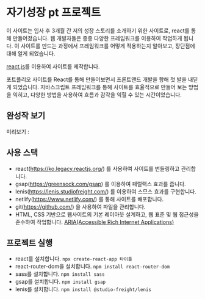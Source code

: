 # 자기성장 pt 프로젝트

이 사이트는 입사 후 3개월 간 저의 성장 스토리를 소개하기 위한 사이트로, react를 통해 만들어졌습니다.
웹 개발자들은 종종 다양한 프레임워크를 이용하여 작업하게 됩니다. 
이 사이트를 만드는 과정에서 프레임워크를 어떻게 적용하는지 알아보고, 장단점에 대해 알게 되었습니다.

[react.js](https://github.com/webstoryboy/port2023-react)를 이용하여 사이트를 제작합니다. 

포트폴리오 사이트를 React를 통해 만들어보면서 프론트앤드 개발을 향해 첫 발을 내딛게 되었습니다.
자바스크립트 프레임워크를 통해 사이트를 효율적으로 만들어 보는 방법을 익히고,
다양한 방법을 사용하여 흐름과 감각을 익힐 수 있는 시간이었습니다.

## 완성작 보기 
미리보기 : 

## 사용 스택
- react(https://ko.legacy.reactjs.org/) 를 사용하여 사이트를 번들링하고 관리합니다.
- gsap(https://greensock.com/gsap) 를 이용하여 패럴랙스 효과를 줍니다.
- lenis(https://lenis.studiofreight.com/) 를 이용하여 스므스 효과를 구현합니다.
- netlify(https://www.netlify.com/) 를 통해 사이트를 배포합니다.
- git(https://github.com/) 을 사용하여 파일을 관리합니다.
- HTML, CSS 기반으로 웹사이트의 기본 레이아웃 설계하고, 웹 표준 및 웹 접근성을 준수하여 작업합니다. 
[ARIA(Accessible Rich Internet Applications)](https://developer.mozilla.org/en-US/docs/Web/Accessibility/ARIA/Roles)

## 프로젝트 실행
- react를 설치합니다. `npx create-react-app 타이틀`
- react-router-dom을 설치합니다. `npm install react-router-dom`
- sass를 설치합니다. `npm install sass`
- gsap를 설치합니다. `npm install gsap`
- lenis를 설치합니다. `npm install @studio-freight/lenis`